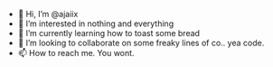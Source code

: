 - 👋 Hi, I’m @ajaiix
- 👀 I’m interested in nothing and everything
- 🌱 I’m currently learning how to toast some bread
- 💞️ I’m looking to collaborate on some freaky lines of co.. yea code.
- 📫 How to reach me. You wont.

<!---
ajaiix/ajaiix is a ✨ special ✨ repository because its `README.md` (this file) appears on your GitHub profile.
You can click the Preview link to take a look at your changes.
--->
